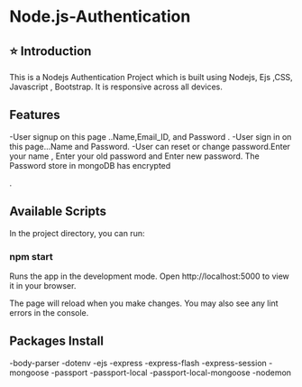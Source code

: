 # Node.js-Authentication

## ⭐ Introduction
This is a Nodejs Authentication Project which is built using Nodejs, Ejs ,CSS, Javascript , Bootstrap. It is responsive across all devices.


## Features
-User signup on this page ..Name,Email_ID, and Password .
-User sign in on this page...Name and Password.
-User can reset or change password.Enter your name , Enter your old password and Enter new password. The Password store in mongoDB has encrypted


.

## Available Scripts
In the project directory, you can run:

### npm start
Runs the app in the development mode.
Open http://localhost:5000 to view it in your browser.

The page will reload when you make changes.
You may also see any lint errors in the console.


## Packages Install
-body-parser
-dotenv
-ejs
-express
-express-flash
-express-session
-mongoose
-passport
-passport-local
-passport-local-mongoose
-nodemon
